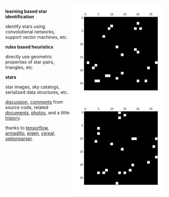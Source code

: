 <img src="docs/images/star4b.png" align="right" height="300" width="300"/>
<img src="docs/images/star4a.png" align="right" height="300" width="300"/>

**learning based star identification**

identify stars using convolutional networks, support vector machines, etc.

**rules based heuristics**

directly use geometric properties of star pairs, triangles, etc.

**stars**

star images, sky catalogs, serialized data structures, etc.

[discussion](http://starid.org), [comments](http://starid.org/comments) from source code, related [documents](http://starid.org/references), [photos](http://photos.starid.org), and a little [history](http://starid.org/about).

thanks to [tensorflow](http://github.com/tensorflow/tensorflow),
[armadillo](http://arma.sourceforge.net), [eigen](http://eigen.tuxfamily.org/index.php), [cereal](http://github.com/USCiLab/cereal),
[optionparser](http://optionparser.sourceforge.net).
